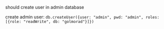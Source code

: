 
should create user in admin database

create admin  user:
`db.createUser({user: "admin", pwd: "admin", roles:[{role: "readWrite", db: "golmorad"}]})`

